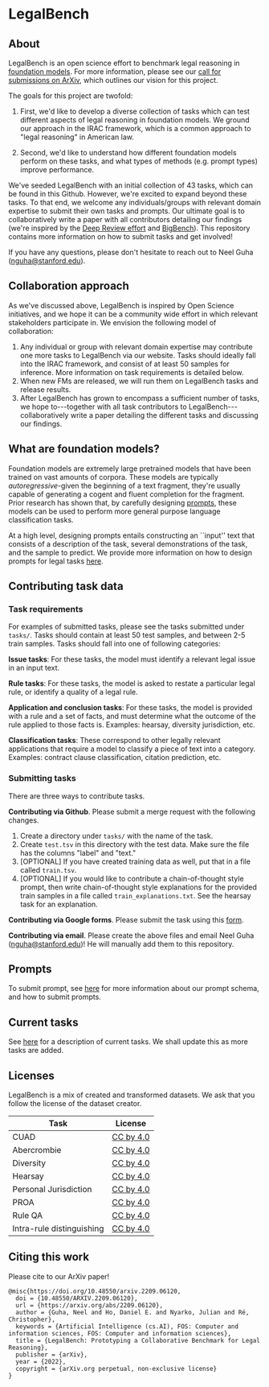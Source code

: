# LegalBench

## About

LegalBench is an open science effort to benchmark legal reasoning in [foundation models](https://arxiv.org/abs/2108.07258). For more information, please see our [call for submissions on ArXiv](https://arxiv.org/abs/2209.06120), which outlines our vision for this project.

The goals for this project are twofold:

1. First, we'd like to develop a diverse collection of tasks which can test different aspects of legal reasoning in foundation models. We ground our approach in the IRAC framework, which is a common approach to "legal reasoning" in American law.

2. Second, we'd like to understand how different foundation models perform on these tasks, and what types of methods (e.g. prompt types) improve performance.

We've seeded LegalBench with an initial collection of 43 tasks, which can be found in this Github. However, we're excited to expand beyond these tasks. To that end, we welcome any individuals/groups with relevant domain expertise to submit their own tasks and prompts. Our ultimate goal is to collaboratively write a paper with all contributors detailing our findings (we're inspired by the [Deep Review effort](https://github.com/cgreene/deep-review) and [BigBench](https://github.com/google/BIG-bench/)). This repository contains more information on how to submit tasks and get involved!

If you have any questions, please don't hesitate to reach out to Neel Guha (nguha@stanford.edu).

## Collaboration approach

As we've discussed above, LegalBench is inspired by Open Science initiatives, and we hope it can be a community wide effort in which relevant stakeholders participate in. We envision the following model of collaboration:

1. Any individual or group with relevant domain expertise may contribute one more tasks to LegalBench via our website. Tasks should ideally fall into the IRAC framework, and consist of at least 50 samples for inference. More information on task requirements is detailed below.
2. When new FMs are released, we will run them on LegalBench tasks and release results.
3. After LegalBench has grown to encompass a sufficient number of tasks, we hope to---together with all task contributors to LegalBench---collaboratively write a paper detailing the different tasks and discussing our findings.

## What are foundation models?

Foundation models are extremely large pretrained models that have been trained on vast amounts of corpora. These models are typically *autoregressive*-given the beginning of a text fragment, they're usually capable of generating a cogent and fluent completion for the fragment. Prior research has shown that, by carefully designing [prompts](https://thegradient.pub/prompting/), these models can be used to perform more general purpose language classification tasks. 

At a high level, designing prompts entails constructing an ``input'' text that consists of a description of the task, several demonstrations of the task, and the sample to predict. We provide more information on how to design prompts for legal tasks [here](./prompts/README.md).

## Contributing task data

### Task requirements

For examples of submitted tasks, please see the tasks submitted under `tasks/`. Tasks should contain at least 50 test samples, and between 2-5 train samples. Tasks should fall into one of following categories:

**Issue tasks**: For these tasks, the model must identify a relevant legal issue in an input text.

**Rule tasks**: For these tasks, the model is asked to restate a particular legal rule, or identify a quality of a legal rule.

**Application and conclusion tasks**: For these tasks, the model is provided with a rule and a set of facts, and must determine what the outcome of the rule applied to those facts is. Examples: hearsay, diversity jurisdiction, etc.

**Classification tasks**: These correspond to other legally relevant applications that require a model to classify a piece of text into a category. Examples: contract clause classification, citation prediction, etc.

### Submitting tasks

There are three ways to contribute tasks.

**Contributing via Github**. Please submit a merge request with the following changes.

1. Create a directory under `tasks/` with the name of the task.
2. Create `test.tsv` in this directory with the test data. Make sure the file has the columns "label" and "text."
3. [OPTIONAL] If you have created training data as well, put that in a file called `train.tsv`.
4. [OPTIONAL] If you would like to contribute a chain-of-thought style prompt, then write chain-of-thought style explanations for the provided train samples in a file called `train_explanations.txt`. See the hearsay task for an explanation.


**Contributing via Google forms**. Please submit the task using this [form](https://forms.gle/HjgH8Vd3b2143cu29).


**Contributing via email**. Please create the above files and email Neel Guha (nguha@stanford.edu)! He will manually add them to this repository.

## Prompts

To submit prompt, see [here](./prompts/README.md) for more information about our prompt schema, and how to submit prompts.

## Current tasks
See [here](https://docs.google.com/spreadsheets/d/1DiY4ktP5zYi-uC6OgGUf8E05WX9Ea8IiZsuZicL8kHg/edit?usp=sharing) for a description of current tasks. We shall update this as more tasks are added.

## Licenses
LegalBench is a mix of created and transformed datasets. We ask that you follow the license of the dataset creator. 


| Task                        | License                                                   | 
| --------------------------- | --------------------------------------------------------- | 
| CUAD                        | [CC by 4.0](https://creativecommons.org/licenses/by/4.0/) | 
| Abercrombie                 | [CC by 4.0](https://creativecommons.org/licenses/by/4.0/) |  
| Diversity                   | [CC by 4.0](https://creativecommons.org/licenses/by/4.0/) | 
| Hearsay                     | [CC by 4.0](https://creativecommons.org/licenses/by/4.0/) | 
| Personal Jurisdiction       | [CC by 4.0](https://creativecommons.org/licenses/by/4.0/) | 
| PROA                        | [CC by 4.0](https://creativecommons.org/licenses/by/4.0/) | 
| Rule QA                     | [CC by 4.0](https://creativecommons.org/licenses/by/4.0/) | 
| Intra-rule distinguishing   | [CC by 4.0](https://creativecommons.org/licenses/by/4.0/) | 

## Citing this work

Please cite to our ArXiv paper!

```
@misc{https://doi.org/10.48550/arxiv.2209.06120, 
  doi = {10.48550/ARXIV.2209.06120}, 
  url = {https://arxiv.org/abs/2209.06120}, 
  author = {Guha, Neel and Ho, Daniel E. and Nyarko, Julian and Ré, Christopher}, 
  keywords = {Artificial Intelligence (cs.AI), FOS: Computer and information sciences, FOS: Computer and information sciences}, 
  title = {LegalBench: Prototyping a Collaborative Benchmark for Legal Reasoning}, 
  publisher = {arXiv}, 
  year = {2022}, 
  copyright = {arXiv.org perpetual, non-exclusive license}
}
```

